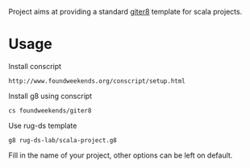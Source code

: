 Project aims at providing a standard [giter8](https://github.com/n8han/giter8) template for scala projects.

# Usage

Install conscript

    http://www.foundweekends.org/conscript/setup.html

Install g8 using conscript

    cs foundweekends/giter8

Use rug-ds template 

    g8 rug-ds-lab/scala-project.g8
    
Fill in the name of your project, other options can be left on default.
